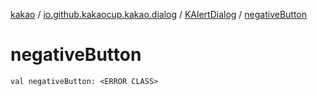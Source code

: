 [kakao](../../index.md) / [io.github.kakaocup.kakao.dialog](../index.md) / [KAlertDialog](index.md) / [negativeButton](./negative-button.md)

# negativeButton

`val negativeButton: <ERROR CLASS>`